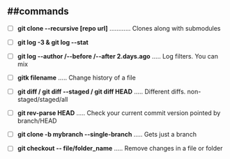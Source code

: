 ##commands
----

- [ ] **git clone --recursive [repo url]**  ............  Clones along with submodules

- [ ] **git log -3 & git log --stat**

- [ ] **git log --author <name>/--before <date>/--after 2.days.ago** ..... Log filters. You can mix

- [ ] **gitk filename**   .....   Change history of a file

- [ ] **git diff / git diff --staged / git diff HEAD**  ..... Different diffs. non-staged/staged/all

- [ ] **git rev-parse HEAD**   ..... Check your current commit version pointed by branch/HEAD

- [ ] **git clone -b mybranch --single-branch** ..... Gets just a branch

- [ ] **git checkout -- file/folder_name** ..... Remove changes in a file or folder
